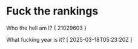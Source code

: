 # Fuck the rankings

Who the hell am I?
{ 21029603 }

What fucking year is it?
[ 2025-03-18T05:23:20Z ]
